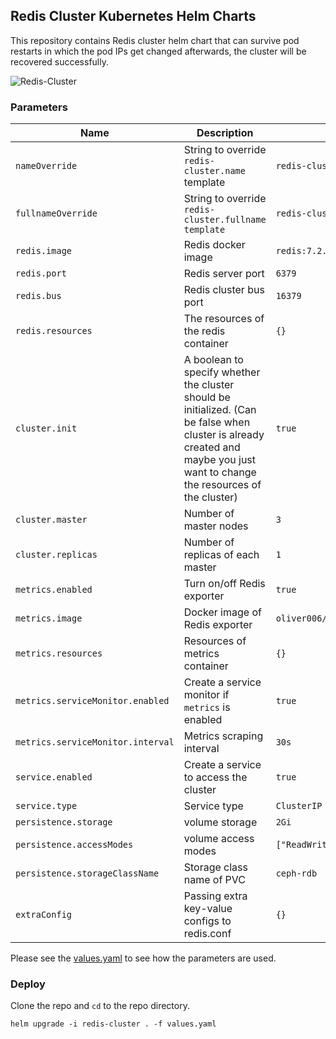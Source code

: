 
## Redis Cluster Kubernetes Helm Charts

This repository contains Redis cluster helm chart that can survive pod restarts in which the pod IPs get changed afterwards, the cluster will be recovered successfully.

![Redis-Cluster](https://s3.us-east-2.amazonaws.com/assets-university.redislabs.com/ru301/4.4/image1.png)

### Parameters

| Name | Description | Example |
|--|--|--|
 `nameOverride` | String to override `redis-cluster.name` template | `redis-cluster`
`fullnameOverride` | String to override `redis-cluster.fullname`  `template` | `redis-cluster`
`redis.image` | Redis docker image | `redis:7.2.3`
`redis.port` | Redis server port | `6379`
`redis.bus` | Redis cluster bus port | `16379`
`redis.resources` | The resources of the redis container | `{}`
`cluster.init` | A boolean to specify whether the cluster should be initialized. (Can be false when cluster is already created and maybe you just want to change the resources of the cluster) | `true`
`cluster.master` | Number of master nodes | `3`
`cluster.replicas` | Number of replicas of each master | `1`
`metrics.enabled` | Turn on/off Redis exporter | `true`
`metrics.image` | Docker image of Redis exporter | `oliver006/redis_exporter:v1.55.0`
`metrics.resources` | Resources of metrics container | `{}`
`metrics.serviceMonitor.enabled` | Create a service monitor if `metrics` is enabled | `true`
`metrics.serviceMonitor.interval` | Metrics scraping interval | `30s`
`service.enabled` | Create a service to access the cluster | `true`
`service.type` | Service type | `ClusterIP`
`persistence.storage` | volume storage | `2Gi`
`persistence.accessModes` | volume access modes | `["ReadWriteOnce"]`
`persistence.storageClassName`| Storage class name of PVC | `ceph-rdb`
`extraConfig`| Passing extra key-value configs to redis.conf | `{}`

Please see the [values.yaml](https://github.com/mojixcoder/redis-cluster/blob/main/values.yaml) to see how the parameters are used.

### Deploy

Clone the repo and `cd` to the repo directory.

```
helm upgrade -i redis-cluster . -f values.yaml
```
